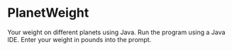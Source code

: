 # PlanetWeight
Your weight on different planets using Java.
Run the program using a Java IDE.
Enter your weight in pounds into the prompt.
